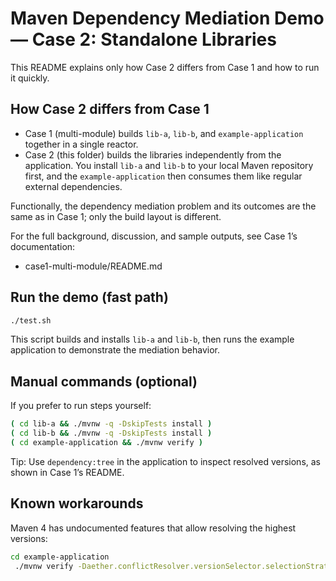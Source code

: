# Maven Dependency Mediation Demo — Case 2: Standalone Libraries

This README explains only how Case 2 differs from Case 1 and how to run it quickly.

## How Case 2 differs from Case 1
- Case 1 (multi-module) builds `lib-a`, `lib-b`, and `example-application` together in a single reactor.
- Case 2 (this folder) builds the libraries independently from the application. You install `lib-a` and `lib-b` to your local Maven repository first, and the `example-application` then consumes them like regular external dependencies.

Functionally, the dependency mediation problem and its outcomes are the same as in Case 1; only the build layout is different.

For the full background, discussion, and sample outputs, see Case 1’s documentation:
- case1-multi-module/README.md

## Run the demo (fast path)
```bash
./test.sh
```
This script builds and installs `lib-a` and `lib-b`, then runs the example application to demonstrate the mediation behavior.

## Manual commands (optional)
If you prefer to run steps yourself:
```bash
( cd lib-a && ./mvnw -q -DskipTests install )
( cd lib-b && ./mvnw -q -DskipTests install )
( cd example-application && ./mvnw verify )
```

Tip: Use `dependency:tree` in the application to inspect resolved versions, as shown in Case 1’s README.

## Known workarounds

Maven 4 has undocumented features that allow resolving the highest versions:

```bash
cd example-application
 ./mvnw verify -Daether.conflictResolver.versionSelector.selectionStrategy=highest -Daether.dependencyCollector.bf.skipper=versioned 
```

